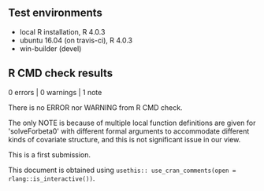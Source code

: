 ## Test environments
* local R installation, R 4.0.3
* ubuntu 16.04 (on travis-ci), R 4.0.3
* win-builder (devel)

## R CMD check results

0 errors | 0 warnings | 1 note

There is no ERROR nor WARNING from R CMD check. 

The only NOTE is because of multiple local function definitions are given for 'solveForbeta0' with different formal arguments
to accommodate different kinds of covariate structure, and this is not significant issue in our view.

This is a first submission.

This document is obtained using `usethis:: use_cran_comments(open = rlang::is_interactive())`.

